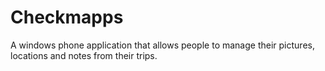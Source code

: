 # Checkmapps
A windows phone application that allows people to manage their pictures, locations and notes from their trips.
